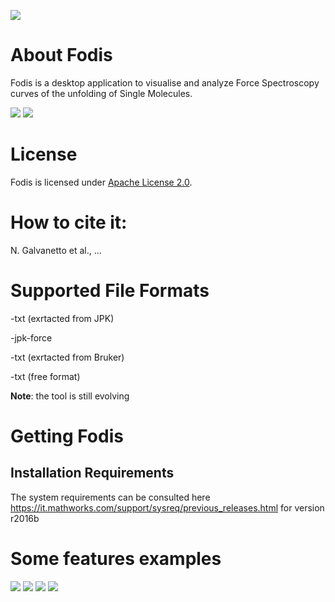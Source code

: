 
[<img src="https://raw.githubusercontent.com/PRIDE-Toolsuite/pride-inspector/master/wiki/download.png">](https://github.com/nicolagalvanetto/Fodis/archive/master.zip)

# About Fodis

Fodis is a desktop application to visualise and analyze Force Spectroscopy curves of the unfolding of Single Molecules.

<img src="https://github.com/nicolagalvanetto/Fodis/blob/master/Fodis_SourceCode_MATLAB/Fodis1.0/afm-ot.JPG">
<img src="https://github.com/nicolagalvanetto/Fodis/blob/master/Fodis_SourceCode_MATLAB/Fodis1.0/view.JPG">



# License

Fodis is licensed under [Apache License 2.0](http://www.apache.org/licenses/LICENSE-2.0.txt).

# How to cite it:

N. Galvanetto et al., ...


# Supported File Formats

-txt (exrtacted from JPK) 

-jpk-force

-txt (exrtacted from Bruker)

-txt (free format)

**Note**: the tool is still evolving

# Getting Fodis

## Installation Requirements

The system requirements can be consulted here 
https://it.mathworks.com/support/sysreq/previous_releases.html
for version r2016b

# Some features examples


<img src="https://github.com/nicolagalvanetto/Fodis/blob/master/Fodis_SourceCode_MATLAB/Fodis1.0/view4.JPG">


<img src="https://github.com/nicolagalvanetto/Fodis/blob/master/Fodis_SourceCode_MATLAB/Fodis1.0/view2.JPG">


<img src="https://github.com/nicolagalvanetto/Fodis/blob/master/Fodis_SourceCode_MATLAB/Fodis1.0/view3.JPG">


<img src="https://github.com/nicolagalvanetto/Fodis/blob/master/Fodis_SourceCode_MATLAB/Fodis1.0/view5.JPG">




